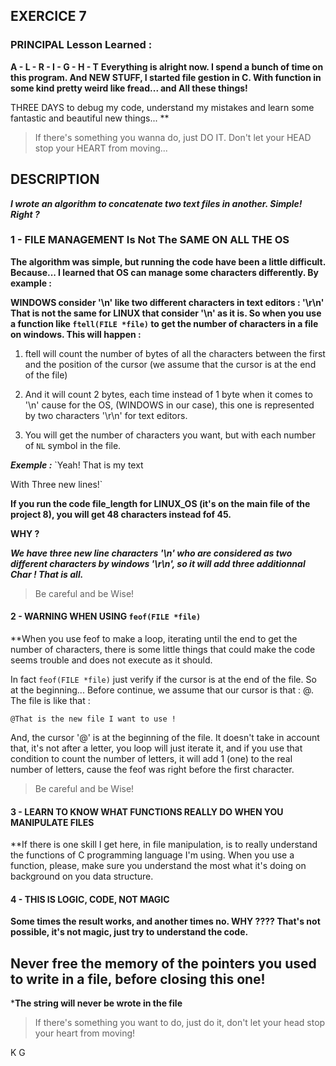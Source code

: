 ## EXERCICE 7

### PRINCIPAL Lesson Learned :

**A - L - R - I - G - H - T**
**Everything is alright now. I spend a bunch of time on this program. And NEW STUFF, I 
started file gestion in C. With function in some kind pretty weird like fread... and All these things!**

THREE DAYS to debug my code, understand my mistakes and learn some fantastic and beautiful new things...
**


> If there's something you wanna do, just DO IT. Don't let your HEAD stop your HEART from moving...


## DESCRIPTION

***I wrote an algorithm to concatenate two text files in another. Simple! Right ?***



### 1 - FILE MANAGEMENT Is Not The SAME ON ALL THE OS

**The algorithm was simple, but running the code have been a little difficult. Because...
I learned that OS can manage some characters differently. By example :**

**WINDOWS consider '\n' like two different characters in text editors : '\r\n'
That is not the same for LINUX that consider '\n' as it is. So when you use a function like
`ftell(FILE *file)` to get the number of characters in a file on windows. This will happen :**

1. ftell will count the number of bytes of all the characters between the first and the position of the cursor (we assume that the cursor is at the end of the file) 

1. And it will count 2 bytes, each time instead of 1 byte when it comes to '\n' cause for the OS, (WINDOWS in our case), this one is represented by two characters '\r\n' for text editors.

1. You will get the number of characters you want, but with each number of `NL` symbol in the file. 

***Exemple :***
`Yeah! That is my text


With Three new lines!`

**If you run the code file_length for LINUX_OS (it's on the main file of the project 8), you will get
48 characters instead fof 45.**

**WHY ?**

***We have three new line characters '\n' who are considered as two different characters by windows '\r\n', so it will add three additionnal Char ! That is all.***

> Be careful and be Wise!






#### 2 - WARNING WHEN USING `feof(FILE *file)`

**When you use feof to make a loop, iterating until the end to get the number of characters, there is
some little things that could make the code seems trouble and does not execute as it should.

In fact `feof(FILE *file)` just verify if the cursor is at the end of the file. So at the beginning...
Before continue, we assume that our cursor is that : @.
The file is like that : 

`@That is the new file I want to use !`

And, the cursor '@' is at the beginning of the file. It doesn't take in account that, it's not after a
letter, you loop will just iterate it, and if you use that condition to count the number of letters, it will add 1 (one) to the real number of letters, cause the feof was right before the first character.

> Be careful and be Wise!






#### 3 - LEARN TO KNOW WHAT FUNCTIONS REALLY DO WHEN YOU MANIPULATE FILES

**If there is one skill I get here, in file manipulation, is to really understand the functions of C programming language I'm using. When you use a function, please, make sure you understand the most what it's doing on background on you data structure. 






#### 4 - THIS IS LOGIC, CODE, NOT MAGIC

**Some times the result works, and another times no. WHY ????
That's not possible, it's not magic, just try to understand the code.**





## Never free the memory of the pointers you used to write in a file, before closing this one!
***The string will never be wrote in the file**




> If there's something you want to do, just do it, don't let your head stop your heart from moving!

K G
